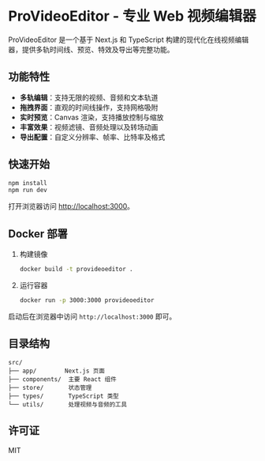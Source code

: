 # ProVideoEditor - 专业 Web 视频编辑器

ProVideoEditor 是一个基于 Next.js 和 TypeScript 构建的现代化在线视频编辑器，提供多轨时间线、预览、特效及导出等完整功能。

## 功能特性
- **多轨编辑**：支持无限的视频、音频和文本轨道
- **拖拽界面**：直观的时间线操作，支持网格吸附
- **实时预览**：Canvas 渲染，支持播放控制与缩放
- **丰富效果**：视频滤镜、音频处理以及转场动画
- **导出配置**：自定义分辨率、帧率、比特率及格式

## 快速开始
```bash
npm install
npm run dev
```
打开浏览器访问 [http://localhost:3000](http://localhost:3000)。

## Docker 部署
1. 构建镜像
   ```bash
   docker build -t provideoeditor .
   ```
2. 运行容器
   ```bash
   docker run -p 3000:3000 provideoeditor
   ```
启动后在浏览器中访问 `http://localhost:3000` 即可。

## 目录结构
```
src/
├── app/        Next.js 页面
├── components/  主要 React 组件
├── store/       状态管理
├── types/       TypeScript 类型
└── utils/       处理视频与音频的工具
```

## 许可证
MIT
